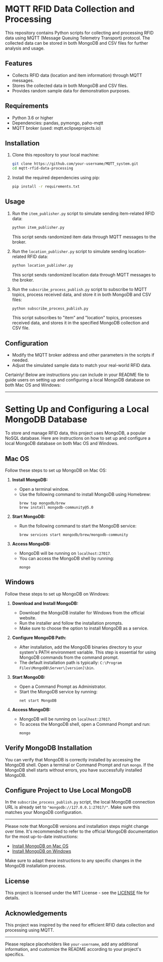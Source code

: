 # MQTT RFID Data Collection and Processing

This repository contains Python scripts for collecting and processing RFID data using MQTT (Message Queuing Telemetry Transport) protocol. The collected data can be stored in both MongoDB and CSV files for further analysis and usage.

## Features

- Collects RFID data (location and item information) through MQTT messages.
- Stores the collected data in both MongoDB and CSV files.
- Provides random sample data for demonstration purposes.

## Requirements

- Python 3.6 or higher
- Dependencies: pandas, pymongo, paho-mqtt
- MQTT broker (used: mqtt.eclipseprojects.io)

## Installation

1. Clone this repository to your local machine:

   ```bash
   git clone https://github.com/your-username/MQTT_system.git
   cd mqtt-rfid-data-processing
   ```

2. Install the required dependencies using pip:

   ```bash
   pip install -r requirements.txt
   ```

## Usage

1. Run the `item_publisher.py` script to simulate sending item-related RFID data:

   ```bash
   python item_publisher.py
   ```

   This script sends randomized item data through MQTT messages to the broker.

2. Run the `location_publisher.py` script to simulate sending location-related RFID data:

   ```bash
   python location_publisher.py
   ```

   This script sends randomized location data through MQTT messages to the broker.

3. Run the `subscribe_process_publish.py` script to subscribe to MQTT topics, process received data, and store it in both MongoDB and CSV files:

   ```bash
   python subscribe_process_publish.py
   ```

   This script subscribes to "item" and "location" topics, processes received data, and stores it in the specified MongoDB collection and CSV file.

## Configuration

- Modify the MQTT broker address and other parameters in the scripts if needed.
- Adjust the simulated sample data to match your real-world RFID data.

Certainly! Below are instructions you can include in your README file to guide users on setting up and configuring a local MongoDB database on both Mac OS and Windows:

---

# Setting Up and Configuring a Local MongoDB Database

To store and manage RFID data, this project uses MongoDB, a popular NoSQL database. Here are instructions on how to set up and configure a local MongoDB database on both Mac OS and Windows.

## Mac OS

Follow these steps to set up MongoDB on Mac OS:

1. **Install MongoDB:**
   - Open a terminal window.
   - Use the following command to install MongoDB using Homebrew:
     ```
     brew tap mongodb/brew
     brew install mongodb-community@5.0
     ```

2. **Start MongoDB:**
   - Run the following command to start the MongoDB service:
     ```
     brew services start mongodb/brew/mongodb-community
     ```

3. **Access MongoDB:**
   - MongoDB will be running on `localhost:27017`.
   - You can access the MongoDB shell by running:
     ```
     mongo
     ```

## Windows

Follow these steps to set up MongoDB on Windows:

1. **Download and Install MongoDB:**
   - Download the MongoDB installer for Windows from the official website.
   - Run the installer and follow the installation prompts.
   - Make sure to choose the option to install MongoDB as a service.

2. **Configure MongoDB Path:**
   - After installation, add the MongoDB binaries directory to your system's PATH environment variable. This step is essential for using MongoDB commands from the command prompt.
   - The default installation path is typically: `C:\Program Files\MongoDB\Server\[version]\bin`.

3. **Start MongoDB:**
   - Open a Command Prompt as Administrator.
   - Start the MongoDB service by running:
     ```
     net start MongoDB
     ```

4. **Access MongoDB:**
   - MongoDB will be running on `localhost:27017`.
   - To access the MongoDB shell, open a Command Prompt and run:
     ```
     mongo
     ```

## Verify MongoDB Installation

You can verify that MongoDB is correctly installed by accessing the MongoDB shell. Open a terminal or Command Prompt and run `mongo`. If the MongoDB shell starts without errors, you have successfully installed MongoDB.

## Configure Project to Use Local MongoDB

In the `subscribe_process_publish.py` script, the local MongoDB connection URL is already set to `"mongodb://127.0.0.1:27017/"`. Make sure this matches your MongoDB configuration.

---

Please note that MongoDB versions and installation steps might change over time. It's recommended to refer to the official MongoDB documentation for the most up-to-date instructions:

- [Install MongoDB on Mac OS](https://docs.mongodb.com/manual/tutorial/install-mongodb-on-os-x/)
- [Install MongoDB on Windows](https://docs.mongodb.com/manual/tutorial/install-mongodb-on-windows/)

Make sure to adapt these instructions to any specific changes in the MongoDB installation process.

## License

This project is licensed under the MIT License - see the [LICENSE](LICENSE) file for details.

## Acknowledgements

This project was inspired by the need for efficient RFID data collection and processing using MQTT.

---

Please replace placeholders like `your-username`, add any additional information, and customize the README according to your project's specifics.
